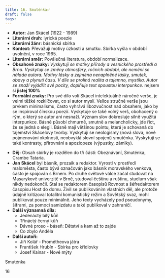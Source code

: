 ```yaml
---
title: 16. Smuténka✅
draft: false
tags:
---
```

 - **Autor:** Jan Skácel (1922 - 1989)
- **Literární druh:** lyrická poezie
- **Literární žánr:** básnická sbírka
- **Kontext:** Převažují motivy úzkosti a smutku. Sbírka vyšla v období uvolnění, v roce 1965.
- **Literární směr:** Poválečná literatura, období normalizace.
- **Obsahové znaky:** *Vyskytují se motivy přírody a vesnického prostředí a Brna. Vyskytují se změny atmosféry, ročních období, ale nemění se nálada autora. Motivy lásky a zejména nenaplněné lásky, smutek, obavy a plynutí času. V díle se prolíná realita a tajemno, mystika. Autor se snaží vyjádřit své pocity, doplňuje text spoustou interpunkce.* nejsem si **jistej 100%**
- **Formální znaky:** Pro své dílo volí Skácel intelektuálně náročné verše, je velmi těžké rozklíčovat, co si autor myslí. Velice stručné verše jsou prvkem minimalismu, často vyhrává libozvučnost nad obsahem, jako by se inspiroval čínskou poezií. Vyskytuje se také volný verš, obohacený o rým, o který se autor ani nesnaží. Význam slov dokresluje silně využitá interpunkce. Básně působí chmurně, smutně a melancholicky, jde říct, že se jedná o elegii. Básně mají většinou pointu, která je schovaná do tajemství Skácelovy tvorby. Vyskytují se neologismy (nová slova, nové pojmenování okolností, neobvyklá slovní spojení) smuténka. Vyskytují se také kontrasty, přirovnání a apoziopeze (výpustky, zámlky).
* **Děj:** Obsah sbírky je rozdělen do tří částí: Obeznávání, Smuténka, Crambe Tataria.
* **Jan Skácel** byl básník, prozaik a redaktor. Vyrostl v prostředí maloměsta, často bývá označován jako básník moravského venkova, často je spojován s Brnem. Po druhé světové válce začal studovat na Masarykově univerzitě v Brně, studoval češtinu a ruštinu, studium však nikdy nedokončil. Stal se redaktorem časopisů Rovnost a šéfredaktorem časopisu Host do domu. Živil se publikováním vlastních děl, ale protože údajně kritizoval totalitní komunistický režim a Sovětský svaz, mohl publikovat pouze minimálně. Jeho texty vycházely pod pseudonymy, šiframi, za pomoci samizdatu a také publikoval v zahraničí.
* **Další významná díla:** 
	* Jedenáctý bílý kůň
	* Třináctý černý kůň
	* Dávné proso - báseň: Dětství a kam až to zajde
	* Co zbylo Anděla
* **Další autoři:** 
	* Jiří Kolář - Prométheova játra
	* František Hrubín - Sbírka pro křídlovky
	* Josef Kainar - Nové mýty

Smuténka

16